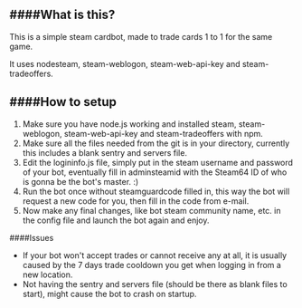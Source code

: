####What is this?
---
This is a simple steam cardbot, made to trade cards 1 to 1 for the same game.

It uses nodesteam, steam-weblogon, steam-web-api-key and steam-tradeoffers.


####How to setup
---
1. Make sure you have node.js working and installed steam, steam-weblogon, steam-web-api-key and steam-tradeoffers with npm.
2. Make sure all the files needed from the git is in your directory, currently this includes a blank sentry and servers file.
3. Edit the logininfo.js file, simply put in the steam username and password of your bot, eventually fill in adminsteamid with the Steam64 ID of who is gonna be the bot's master. :)
4. Run the bot once without steamguardcode filled in, this way the bot will request a new code for you, then fill in the code from e-mail.
5. Now make any final changes, like bot steam community name, etc. in the config file and launch the bot again and enjoy.


####Issues
- If your bot won't accept trades or cannot receive any at all, it is usually caused by the 7 days trade cooldown you get when logging in from a new location.
- Not having the sentry and servers file (should be there as blank files to start), might cause the bot to crash on startup.